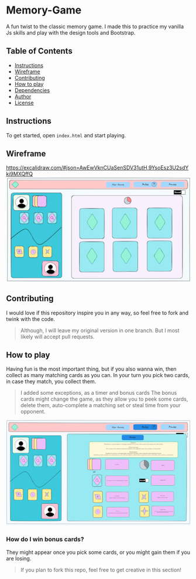 # Memory-Game
A fun twist to the classic memory game. I made this to practice my vanilla Js skills and play with the design tools and Bootstrap. 

## Table of Contents
* [Instructions](#instructions)
* [Wireframe](#wireframe)
* [Contributing](#contributing)
* [How to play](#how-to-play)
* [Dependencies](#dependencies)
* [Author](https://github.com/spariva)
* [License](#license)

## Instructions
To get started, open `index.html` and start playing.

## Wireframe
https://excalidraw.com/#json=AwEwVknCUaSenSDV31utH,9YsoEsz3U2sdYki9MXQffQ
![Board's image with soft colors](public/assets/img/image-2.png)


## Contributing
I would love if this repository inspire you in any way, so feel free to fork and twink with the code.
 >Although, I will leave my original version in one branch. But I most likely will accept pull requests.

## How to play
Having fun is the most important thing, but if you also wanna win, then collect as many matching cards as you can. 
In your turn you pick two cards, in case they match, you collect them. 

>I added some exceptions, as a timer and bonus cards
>The bonus cards might change the game, as they allow you to peek some cards, delete them, auto-complete a matching set or steal time from your opponent.

![Instructions screenshot](public/assets/img/instructions.png)

### How do I win bonus cards?
They might appear once you pick some cards, or you might gain them if you are losing. 
>If you plan to fork this repo, feel free to get creative in this section!




